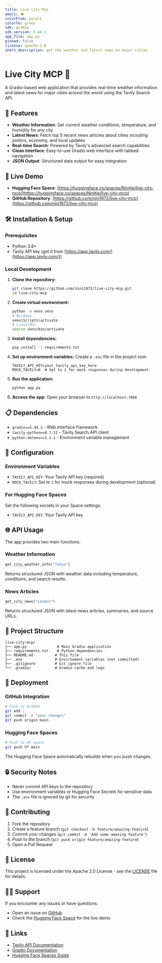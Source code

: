 ```yaml
---
title: Live City Mcp
emoji: 👁
colorFrom: purple
colorTo: green
sdk: gradio
sdk_version: 5.44.1
app_file: app.py
pinned: false
license: apache-2.0
short_description: get the weather and latest news on major cities
---
```


# Live City MCP 🌆

A Gradio-based web application that provides real-time weather information and latest news for major cities around the world using the Tavily Search API.

## 🚀 Features

- **Weather Information**: Get current weather conditions, temperature, and humidity for any city
- **Latest News**: Fetch top 5 recent news articles about cities including politics, economy, and local updates
- **Real-time Search**: Powered by Tavily's advanced search capabilities
- **Clean Interface**: Easy-to-use Gradio web interface with tabbed navigation
- **JSON Output**: Structured data output for easy integration

## 🔗 Live Demo

- **Hugging Face Space**: [https://huggingface.co/spaces/Ninitje/live-city-mcp](https://huggingface.co/spaces/Ninitje/live-city-mcp)
- **GitHub Repository**: [https://github.com/nini1972/live-city-mcp](https://github.com/nini1972/live-city-mcp)

## 🛠️ Installation & Setup

### Prerequisites
- Python 3.8+
- Tavily API key (get it from [https://app.tavily.com/](https://app.tavily.com/))

### Local Development

1. **Clone the repository:**
   ```bash
   git clone https://github.com/nini1972/live-city-mcp.git
   cd live-city-mcp
   ```

2. **Create virtual environment:**
   ```bash
   python -m venv venv
   # Windows
   venv\Scripts\activate
   # Linux/Mac
   source venv/bin/activate
   ```

3. **Install dependencies:**
   ```bash
   pip install -r requirements.txt
   ```

4. **Set up environment variables:**
   Create a `.env` file in the project root:
   ```env
   TAVILY_API_KEY=your_tavily_api_key_here
   MOCK_TAVILY=0  # Set to 1 for mock responses during development
   ```

5. **Run the application:**
   ```bash
   python app.py
   ```

6. **Access the app:** Open your browser to `http://localhost:7860`

## 📋 Dependencies

- `gradio==5.44.1` - Web interface framework
- `tavily-python==0.7.11` - Tavily Search API client
- `python-dotenv==1.1.1` - Environment variable management

## 🔧 Configuration

### Environment Variables

- `TAVILY_API_KEY`: Your Tavily API key (required)
- `MOCK_TAVILY`: Set to `1` for mock responses during development (optional)

### For Hugging Face Spaces

Set the following secrets in your Space settings:
- `TAVILY_API_KEY`: Your Tavily API key

## 🌐 API Usage

The app provides two main functions:

### Weather Information
```python
get_city_weather_info("Tokyo")
```
Returns structured JSON with weather data including temperature, conditions, and search results.

### News Articles
```python
get_city_news("London")
```
Returns structured JSON with latest news articles, summaries, and source URLs.

## 📁 Project Structure

```
live-city-mcp/
├── app.py              # Main Gradio application
├── requirements.txt    # Python dependencies
├── README.md          # This file
├── .env               # Environment variables (not committed)
├── .gitignore         # Git ignore file
└── .gradio/           # Gradio cache and logs
```

## 🚀 Deployment

### GitHub Integration
```bash
# Push to GitHub
git add .
git commit -m "your changes"
git push origin main
```

### Hugging Face Spaces
```bash
# Push to HF Space
git push hf main
```

The Hugging Face Space automatically rebuilds when you push changes.

## 🔒 Security Notes

- Never commit API keys to the repository
- Use environment variables or Hugging Face Secrets for sensitive data
- The `.env` file is ignored by git for security

## 🤝 Contributing

1. Fork the repository
2. Create a feature branch (`git checkout -b feature/amazing-feature`)
3. Commit your changes (`git commit -m 'Add some amazing feature'`)
4. Push to the branch (`git push origin feature/amazing-feature`)
5. Open a Pull Request

## 📄 License

This project is licensed under the Apache 2.0 License - see the [LICENSE](LICENSE) file for details.

## 🙋‍♂️ Support

If you encounter any issues or have questions:
- Open an issue on [GitHub](https://github.com/nini1972/live-city-mcp/issues)
- Check the [Hugging Face Space](https://huggingface.co/spaces/Ninitje/live-city-mcp) for the live demo

## 🔗 Links

- [Tavily API Documentation](https://docs.tavily.com/)
- [Gradio Documentation](https://gradio.app/docs/)
- [Hugging Face Spaces Guide](https://huggingface.co/docs/hub/spaces)